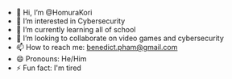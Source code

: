 - 👋 Hi, I’m @HomuraKori
- 👀 I’m interested in Cybersecurity
- 🌱 I’m currently learning all of school
- 💞️ I’m looking to collaborate on video games and cybersecurity
- 📫 How to reach me: benedict.pham@gmail.com
- 😄 Pronouns: He/Him
- ⚡ Fun fact: I'm tired
